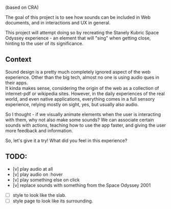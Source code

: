 (based on CRA)

The goal of this project is to see how sounds can be included in Web documents, and in interactions and UX in general.

This project will attempt doing so by recreating the Stanely Kubric Space Odyssey experience - an element that will "sing" when getting close, hinting to the user of its significance.

## Context
Sound design is a pretty much completely  ignored aspect of the web experience. Other than the big tech, almost no one is using audio ques in their apps.  
It kinda makes sense, considering the origin of the web as a collection of internet-pdf or wikipedia sites. However, in the daily experiences of the real world, and even native applications, everything comes in a full sensory experience, relying mostly on sight, yes, but usually also audio.

So I thought - if we visually animate elements when the user is interacting with them, why not also make some sounds? We can associate certain sounds with actions, teaching how to use the app faster, and giving the user more feedback and information.  

So, let's give it a try!
What did you feel in this experience?

## TODO:
- [v] play audio at all
- [v] play audio on :hover
- [v] play something else on click
- [v] replace sounds with something from the Space Odyssey 2001
- [ ] style to look like the slab.
- [ ] style page to look like its surrounding.